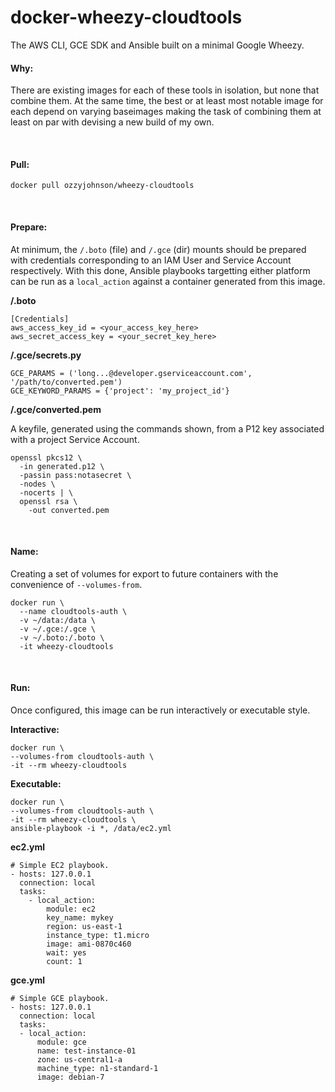 docker-wheezy-cloudtools
========================

The AWS CLI, GCE SDK and Ansible built on a minimal Google Wheezy.

#### Why:

There are existing images for each of these tools in isolation, but none that combine them. At the same time, the best or at least most notable image for each depend on varying baseimages making the task of combining them at least on par with devising a new build of my own.

<br>

#### Pull:

```docker pull ozzyjohnson/wheezy-cloudtools```

<br>

#### Prepare:

At minimum, the ```/.boto``` (file) and ```/.gce``` (dir) mounts should be prepared with credentials corresponding to an IAM User and Service Account respectively. With this done, Ansible playbooks targetting either platform can be run as a ```local_action``` against a container generated from this image.

**/.boto**

	[Credentials]
	aws_access_key_id = <your_access_key_here>
	aws_secret_access_key = <your_secret_key_here>

**/.gce/secrets.py**

	GCE_PARAMS = ('long...@developer.gserviceaccount.com', '/path/to/converted.pem')
	GCE_KEYWORD_PARAMS = {'project': 'my_project_id'}

**/.gce/converted.pem**

A keyfile, generated using the commands shown, from a P12 key associated with a project Service Account.

	openssl pkcs12 \
	  -in generated.p12 \
	  -passin pass:notasecret \
	  -nodes \
	  -nocerts | \
	  openssl rsa \
	    -out converted.pem

<br>

#### Name:

Creating a set of volumes for export to future containers with the convenience of ```--volumes-from```. 

	docker run \
	  --name cloudtools-auth \
	  -v ~/data:/data \
	  -v ~/.gce:/.gce \
	  -v ~/.boto:/.boto \
	  -it wheezy-cloudtools

<br>

#### Run:

Once configured, this image can be run interactively or executable style.

**Interactive:**

 	docker run \
	--volumes-from cloudtools-auth \
	-it --rm wheezy-cloudtools 

**Executable:**

	docker run \
	--volumes-from cloudtools-auth \
	-it --rm wheezy-cloudtools \
	ansible-playbook -i *, /data/ec2.yml

**ec2.yml**

	# Simple EC2 playbook.
	- hosts: 127.0.0.1
	  connection: local
	  tasks:
	    - local_action:
	        module: ec2
	        key_name: mykey
	        region: us-east-1
	        instance_type: t1.micro
	        image: ami-0870c460
	        wait: yes
	        count: 1

**gce.yml**

	# Simple GCE playbook.
	- hosts: 127.0.0.1
	  connection: local
	  tasks:
	  - local_action:
	      module: gce
	      name: test-instance-01
	      zone: us-central1-a
	      machine_type: n1-standard-1
	      image: debian-7
